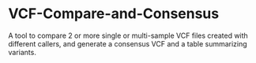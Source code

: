 # VCF-Compare-and-Consensus
A tool to compare 2 or more single or multi-sample VCF files created with different callers, and generate a consensus VCF and a table summarizing variants.  
